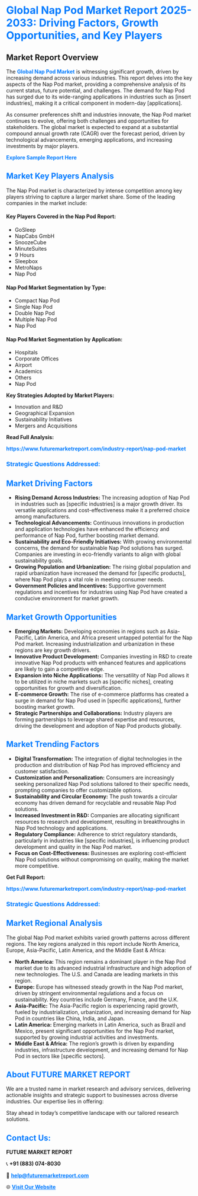 <h1 style="color: #007BFF;">Global Nap Pod Market Report 2025-2033: Driving Factors, Growth Opportunities, and Key Players</h1>

<section id="overview">
<h2>Market Report Overview</h2>
<p>The <a href="https://www.futuremarketreport.com/industry-report/nap-pod-market" style="color: #007BFF; text-decoration: none;"><strong>Global Nap Pod Market</strong></a> is witnessing significant growth, driven by increasing demand across various industries. This report delves into the key aspects of the Nap Pod market, providing a comprehensive analysis of its current status, future potential, and challenges. The demand for Nap Pod has surged due to its wide-ranging applications in industries such as [insert industries], making it a critical component in modern-day [applications].</p>
<p>As consumer preferences shift and industries innovate, the Nap Pod market continues to evolve, offering both challenges and opportunities for stakeholders. The global market is expected to expand at a substantial compound annual growth rate (CAGR) over the forecast period, driven by technological advancements, emerging applications, and increasing investments by major players.</p>
</section>

<section id="overview">
<p><a href="https://www.futuremarketreport.com/request-sample/reportId=98875" style="color: #007BFF; text-decoration: none;"><strong>Explore Sample Report Here</strong></a></p>
</section>

<section id="key-players">
<h2 style="color: #007BFF;">Market Key Players Analysis</h2>
<p>The Nap Pod market is characterized by intense competition among key players striving to capture a larger market share. Some of the leading companies in the market include:</p>
<h4>Key Players Covered in the Nap Pod Report:</h4>
<ul><li>GoSleep</li><li>NapCabs GmbH</li><li>SnoozeCube</li><li>MinuteSuites</li><li>9 Hours</li><li>Sleepbox</li><li>MetroNaps</li><li>Nap Pod</li></ul>
<h4>Nap Pod Market Segmentation by Type:</h4>
<ul><li>Compact Nap Pod</li><li>Single Nap Pod</li><li>Double Nap Pod</li><li>Multiple Nap Pod</li><li>Nap Pod</li></ul>

<h4>Nap Pod Market Segmentation by Application:</h4>
<ul><li>Hospitals</li><li>Corporate Offices</li><li>Airport</li><li>Academics</li><li>Others</li><li>Nap Pod</li></ul>
<p><strong>Key Strategies Adopted by Market Players:</strong></p>
<ul>
<li>Innovation and R&D</li>
<li>Geographical Expansion</li>
<li>Sustainability Initiatives</li>
<li>Mergers and Acquisitions</li>
</ul>
</section>

<section>
<p><strong>Read Full Analysis: </strong></p><a href="https://www.futuremarketreport.com/industry-report/nap-pod-market" style="color: #007BFF; text-decoration: none;"><strong>https://www.futuremarketreport.com/industry-report/nap-pod-market</strong></a>
<h3 style="color: #007BFF;">Strategic Questions Addressed:</h3>
</section>

<section id="driving-factors">
<h2 style="color: #007BFF;">Market Driving Factors</h2>
<ul>
<li><strong>Rising Demand Across Industries:</strong> The increasing adoption of Nap Pod in industries such as [specific industries] is a major growth driver. Its versatile applications and cost-effectiveness make it a preferred choice among manufacturers.</li>
<li><strong>Technological Advancements:</strong> Continuous innovations in production and application technologies have enhanced the efficiency and performance of Nap Pod, further boosting market demand.</li>
<li><strong>Sustainability and Eco-Friendly Initiatives:</strong> With growing environmental concerns, the demand for sustainable Nap Pod solutions has surged. Companies are investing in eco-friendly variants to align with global sustainability goals.</li>
<li><strong>Growing Population and Urbanization:</strong> The rising global population and rapid urbanization have increased the demand for [specific products], where Nap Pod plays a vital role in meeting consumer needs.</li>
<li><strong>Government Policies and Incentives:</strong> Supportive government regulations and incentives for industries using Nap Pod have created a conducive environment for market growth.</li>
</ul>
</section>

<section id="growth-opportunities">
<h2 style="color: #007BFF;">Market Growth Opportunities</h2>
<ul>
<li><strong>Emerging Markets:</strong> Developing economies in regions such as Asia-Pacific, Latin America, and Africa present untapped potential for the Nap Pod market. Increasing industrialization and urbanization in these regions are key growth drivers.</li>
<li><strong>Innovative Product Development:</strong> Companies investing in R&D to create innovative Nap Pod products with enhanced features and applications are likely to gain a competitive edge.</li>
<li><strong>Expansion into Niche Applications:</strong> The versatility of Nap Pod allows it to be utilized in niche markets such as [specific niches], creating opportunities for growth and diversification.</li>
<li><strong>E-commerce Growth:</strong> The rise of e-commerce platforms has created a surge in demand for Nap Pod used in [specific applications], further boosting market growth.</li>
<li><strong>Strategic Partnerships and Collaborations:</strong> Industry players are forming partnerships to leverage shared expertise and resources, driving the development and adoption of Nap Pod products globally.</li>
</ul>
</section>

<section id="trending-factors">
<h2 style="color: #007BFF;">Market Trending Factors</h2>
<ul>
<li><strong>Digital Transformation:</strong> The integration of digital technologies in the production and distribution of Nap Pod has improved efficiency and customer satisfaction.</li>
<li><strong>Customization and Personalization:</strong> Consumers are increasingly seeking personalized Nap Pod solutions tailored to their specific needs, prompting companies to offer customizable options.</li>
<li><strong>Sustainability and Circular Economy:</strong> The push towards a circular economy has driven demand for recyclable and reusable Nap Pod solutions.</li>
<li><strong>Increased Investment in R&D:</strong> Companies are allocating significant resources to research and development, resulting in breakthroughs in Nap Pod technology and applications.</li>
<li><strong>Regulatory Compliance:</strong> Adherence to strict regulatory standards, particularly in industries like [specific industries], is influencing product development and quality in the Nap Pod market.</li>
<li><strong>Focus on Cost-Effectiveness:</strong> Businesses are exploring cost-efficient Nap Pod solutions without compromising on quality, making the market more competitive.</li>
</ul>
</section>

<section>
<p><strong>Get Full Report: </strong></p><a href="https://www.futuremarketreport.com/industry-report/nap-pod-market" style="color: #007BFF; text-decoration: none;"><strong>https://www.futuremarketreport.com/industry-report/nap-pod-market</strong></a>
<h3 style="color: #007BFF;">Strategic Questions Addressed:</h3>
</section>


<section id="regional-analysis">
<h2 style="color: #007BFF;">Market Regional Analysis</h2>
<p>The global Nap Pod market exhibits varied growth patterns across different regions. The key regions analyzed in this report include North America, Europe, Asia-Pacific, Latin America, and the Middle East & Africa:</p>
<ul>
<li><strong>North America:</strong> This region remains a dominant player in the Nap Pod market due to its advanced industrial infrastructure and high adoption of new technologies. The U.S. and Canada are leading markets in this region.</li>
<li><strong>Europe:</strong> Europe has witnessed steady growth in the Nap Pod market, driven by stringent environmental regulations and a focus on sustainability. Key countries include Germany, France, and the U.K.</li>
<li><strong>Asia-Pacific:</strong> The Asia-Pacific region is experiencing rapid growth, fueled by industrialization, urbanization, and increasing demand for Nap Pod in countries like China, India, and Japan.</li>
<li><strong>Latin America:</strong> Emerging markets in Latin America, such as Brazil and Mexico, present significant opportunities for the Nap Pod market, supported by growing industrial activities and investments.</li>
<li><strong>Middle East & Africa:</strong> The region’s growth is driven by expanding industries, infrastructure development, and increasing demand for Nap Pod in sectors like [specific sectors].</li>
</ul>
</section>

<footer>
<h2 style="color: #007BFF;">About FUTURE MARKET REPORT</h2>
<p>We are a trusted name in market research and advisory services, delivering actionable insights and strategic support to businesses across diverse industries. Our expertise lies in offering:</p>

<p>Stay ahead in today’s competitive landscape with our tailored research solutions.</p>

<h2 style="color: #007BFF;">Contact Us:</h2>
<p><strong>FUTURE MARKET REPORT</strong></p>
<p>📞 <strong>+91 (883) 074-8030</strong></p>
<p>📧 <strong><a href="mailto:help@futuremarketreport.com" style="color: #007BFF;">help@futuremarketreport.com</a></strong></p>
<p>🌐 <strong><a href="https://www.futuremarketreport.com/" style="color: #007BFF;">Visit Our Website</a></strong></p>
</footer>